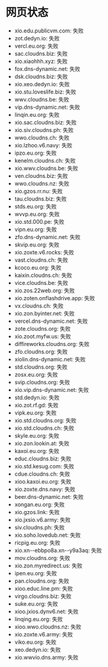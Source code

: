 # 网页状态
- xio.edu.publicvm.com: 失败
- zot.dedyn.io: 失败
- vercl.eu.org: 失败
- sac.cloudns.biz: 失败
- xio.xiaohhh.xyz: 失败
- fox.dns-dynamic.net: 失败
- dsk.cloudns.biz: 失败
- xio.xeo.dedyn.io: 失败
- xio.stu.loveslife.biz: 失败
- wwv.cloudns.be: 失败
- vip.dns-dynamic.net: 失败
- linqin.eu.org: 失败
- xio.sac.cloudns.biz: 失败
- xio.siv.cloudns.ph: 失败
- wwo.cloudns.ch: 失败
- xio.lzhoo.v6.navy: 失败
- ipzo.eu.org: 失败
- kenelm.cloudns.ch: 失败
- xio.wwv.cloudns.be: 失败
- ven.cloudns.biz: 失败
- wwo.cloudns.nz: 失败
- xio.gzos.rr.nu: 失败
- tau.cloudns.biz: 失败
- stds.eu.org: 失败
- wvvp.eu.org: 失败
- xio.std.000.pe: 失败
- vipn.eu.org: 失败
- zfo.dns-dynamic.net: 失败
- skvip.eu.org: 失败
- xio.zoxte.v6.rocks: 失败
- vast.cloudns.ch: 失败
- kcoco.eu.org: 失败
- kaixin.cloudns.ch: 失败
- vice.cloudns.be: 失败
- xio.zos.22web.org: 失败
- xio.zoten.onflashdrive.app: 失败
- vx.cloudns.ch: 失败
- xio.zon.byinter.net: 失败
- vercel.dns-dynamic.net: 失败
- zote.cloudns.org: 失败
- xio.zoot.myfw.us: 失败
- diffireworks.cloudns.org: 失败
- zfo.cloudns.org: 失败
- xiolin.dns-dynamic.net: 失败
- std.cloudns.org: 失败
- zosx.eu.org: 失败
- svip.cloudns.org: 失败
- xio.vip.dns-dynamic.net: 失败
- std.dedyn.io: 失败
- xio.zot.rf.gd: 失败
- vipk.eu.org: 失败
- xio.std.cloudns.org: 失败
- xio.std.cloudns.ch: 失败
- skyle.eu.org: 失败
- xio.zon.lookin.at: 失败
- kaxoi.eu.org: 失败
- educ.cloudns.biz: 失败
- xio.std.kesug.com: 失败
- cdue.cloudns.ch: 失败
- xioo.kaxoi.eu.org: 失败
- xio.zoxte.dns.navy: 失败
- beer.dns-dynamic.net: 失败
- xongan.eu.org: 失败
- xio.gzos.link: 失败
- xio.jxsio.v6.army: 失败
- siv.cloudns.ph: 失败
- xio.soho.lovedub.net: 失败
- ricpig.eu.org: 失败
- xio.xn--ebbpo8a.xn--y9a3aq: 失败
- mov.cloudns.org: 失败
- xio.zon.myredirect.us: 失败
- ipen.eu.org: 失败
- pan.cloudns.org: 失败
- xioo.educ.line.pm: 失败
- virgo.cloudns.biz: 失败
- suke.eu.org: 失败
- xioo.jxios.dynv6.net: 失败
- linqing.eu.org: 失败
- xioo.wwo.cloudns.nz: 失败
- xio.zoxte.v6.army: 失败
- viko.eu.org: 失败
- xeo.dedyn.io: 失败
- xio.wwvio.dns.army: 失败
